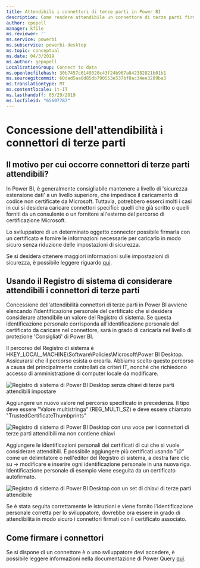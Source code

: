 ```yaml
---
title: Attendibili i connettori di terze parti in Power BI
description: Come rendere attendibile un connettore di terze parti firmato in Power BI
author: cpopell
manager: kfile
ms.reviewer: ''
ms.service: powerbi
ms.subservice: powerbi-desktop
ms.topic: conceptual
ms.date: 04/3/2019
ms.author: gepopell
LocalizationGroup: Connect to data
ms.openlocfilehash: 30b7457c6149320c43f24b967a842382821b01b1
ms.sourcegitcommit: 60dad5aa0d85db790553e537bf8ac34ee3289ba3
ms.translationtype: MT
ms.contentlocale: it-IT
ms.lasthandoff: 05/29/2019
ms.locfileid: "65607787"
---
```

# <a name="trusting-third-party-connectors"></a>Concessione dell'attendibilità i connettori di terze parti

## <a name="why-do-you-need-trusted-third-party-connectors"></a>Il motivo per cui occorre connettori di terze parti attendibili?

In Power BI, è generalmente consigliabile mantenere a livello di 'sicurezza estensione dati' a un livello superiore, che impedisce il caricamento di codice non certificate da Microsoft. Tuttavia, potrebbero esserci molti i casi in cui si desidera caricare connettori specifici: quelli che già scritto o quelli forniti da un consulente o un fornitore all'esterno del percorso di certificazione Microsoft.

Lo sviluppatore di un determinato oggetto connector possibile firmarla con un certificato e fornire le informazioni necessarie per caricarlo in modo sicuro senza riduzione delle impostazioni di sicurezza.

Se si desidera ottenere maggiori informazioni sulle impostazioni di sicurezza, è possibile leggere riguardo [qui](https://docs.microsoft.com/power-bi/desktop-connector-extensibility).

## <a name="using-the-registry-to-trust-third-party-connectors"></a>Usando il Registro di sistema di considerare attendibili i connettori di terze parti

Concessione dell'attendibilità connettori di terze parti in Power BI avviene elencando l'identificazione personale del certificato che si desidera considerare attendibile un valore del Registro di sistema. Se questa identificazione personale corrisponda all'identificazione personale del certificato da caricare nel connettore, sarà in grado di caricarla nel livello di protezione 'Consigliati' di Power BI. 

Il percorso del Registro di sistema è HKEY_LOCAL_MACHINE\Software\Policies\Microsoft\Power BI Desktop. Assicurarsi che il percorso esista o crearla. Abbiamo scelto questo percorso a causa del principalmente controllati da criteri IT, nonché che richiedono accesso di amministrazione di computer locale da modificare. 

![Registro di sistema di Power BI Desktop senza chiavi di terze parti attendibili impostare](media/desktop-trusted-third-party-connectors/desktoptrustedthird1.png)

Aggiungere un nuovo valore nel percorso specificato in precedenza. Il tipo deve essere "Valore multistringa" (REG_MULTI_SZ) e deve essere chiamato "TrustedCertificateThumbprints" 

![Registro di sistema di Power BI Desktop con una voce per i connettori di terze parti attendibili ma non contiene chiavi](media/desktop-trusted-third-party-connectors/desktoptrustedthird2.png)

Aggiungere le identificazioni personali dei certificati di cui che si vuole considerare attendibili. È possibile aggiungere più certificati usando "\0" come un delimitatore o nell'editor del Registro di sistema, a destra fare clic su -> modificare e inserire ogni identificazione personale in una nuova riga. Identificazione personale di esempio viene eseguita da un certificato autofirmato. 

 ![Registro di sistema di Power BI Desktop con un set di chiavi di terze parti attendibile](media/desktop-trusted-third-party-connectors/desktoptrustedthird3.png)

Se è stata seguita correttamente le istruzioni e viene fornito l'identificazione personale corretta per lo sviluppatore, dovrebbe ora essere in grado di attendibilità in modo sicuro i connettori firmati con il certificato associato.

## <a name="how-to-sign-connectors"></a>Come firmare i connettori

Se si dispone di un connettore è o uno sviluppatore devi accedere, è possibile leggere informazioni nella documentazione di Power Query [qui](https://docs.microsoft.com/power-query/handlingconnectorsigning).
